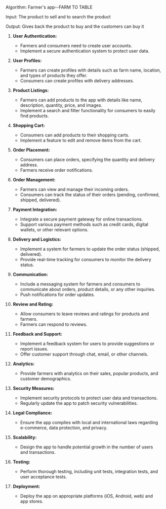 Algorithm:
Farmer's app--FARM TO TABLE

Input: The product to sell and to search the product

Output: Gives back the product to buy and the customers can buy it




1. **User Authentication:**
   - Farmers and consumers need to create user accounts.
   - Implement a secure authentication system to protect user data.

2. **User Profiles:**
   - Farmers can create profiles with details such as farm name, location, and types of products they offer.
   - Consumers can create profiles with delivery addresses.

3. **Product Listings:**
   - Farmers can add products to the app with details like name, description, quantity, price, and images.
   - Implement a search and filter functionality for consumers to easily find products.

4. **Shopping Cart:**
   - Consumers can add products to their shopping carts.
   - Implement a feature to edit and remove items from the cart.

5. **Order Placement:**
   - Consumers can place orders, specifying the quantity and delivery address.
   - Farmers receive order notifications.

6. **Order Management:**
   - Farmers can view and manage their incoming orders.
   - Consumers can track the status of their orders (pending, confirmed, shipped, delivered).

7. **Payment Integration:**
   - Integrate a secure payment gateway for online transactions.
   - Support various payment methods such as credit cards, digital wallets, or other relevant options.

8. **Delivery and Logistics:**
   - Implement a system for farmers to update the order status (shipped, delivered).
   - Provide real-time tracking for consumers to monitor the delivery status.

9. **Communication:**
   - Include a messaging system for farmers and consumers to communicate about orders, product details, or any other inquiries.
   - Push notifications for order updates.

10. **Review and Rating:**
    - Allow consumers to leave reviews and ratings for products and farmers.
    - Farmers can respond to reviews.

11. **Feedback and Support:**
    - Implement a feedback system for users to provide suggestions or report issues.
    - Offer customer support through chat, email, or other channels.

12. **Analytics:**
    - Provide farmers with analytics on their sales, popular products, and customer demographics.

13. **Security Measures:**
    - Implement security protocols to protect user data and transactions.
    - Regularly update the app to patch security vulnerabilities.

14. **Legal Compliance:**
    - Ensure the app complies with local and international laws regarding e-commerce, data protection, and privacy.

15. **Scalability:**
    - Design the app to handle potential growth in the number of users and transactions.

16. **Testing:**
    - Perform thorough testing, including unit tests, integration tests, and user acceptance tests.

17. **Deployment:**
    - Deploy the app on appropriate platforms (iOS, Android, web) and app stores.

